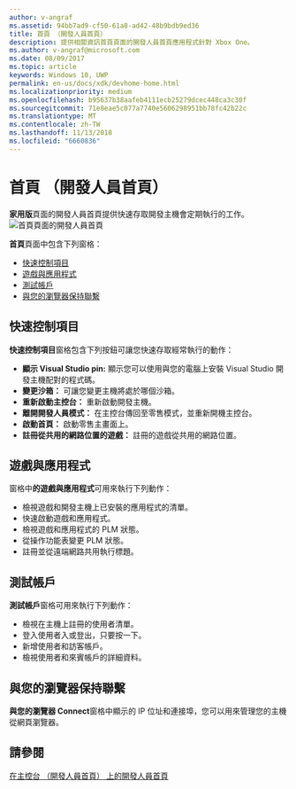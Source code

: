 ```yaml
---
author: v-angraf
ms.assetid: 94bb7ad9-cf50-61a8-ad42-48b9bdb9ed36
title: 首頁 （開發人員首頁）
description: 提供相關資訊首頁頁面的開發人員首頁應用程式針對 Xbox One。
ms.author: v-angraf@microsoft.com
ms.date: 08/09/2017
ms.topic: article
keywords: Windows 10, UWP
permalink: en-us/docs/xdk/devhome-home.html
ms.localizationpriority: medium
ms.openlocfilehash: b95637b38aafeb4111ecb25279dcec448ca3c30f
ms.sourcegitcommit: 71e8eae5c077a7740e5606298951bb78fc42b22c
ms.translationtype: MT
ms.contentlocale: zh-TW
ms.lasthandoff: 11/13/2018
ms.locfileid: "6660836"
---
```

# <a name="home-page-dev-home"></a>首頁 （開發人員首頁）
   
  
**家用版**頁面的開發人員首頁提供快速存取開發主機會定期執行的工作。   
 ![首頁頁面的開發人員首頁](images/devhome_home.png)   
  
**首頁**頁面中包含下列窗格：   
 
   *  [快速控制項目](#ID4EEB)  
   *  [遊戲與應用程式](#ID4EPC)  
   *  [測試帳戶](#ID4EQD)  
   *  [與您的瀏覽器保持聯繫](#ID4EFE)  

 
<a id="ID4EEB"></a>

   

## <a name="quick-actions"></a>快速控制項目  
   
  
**快速控制項目**窗格包含下列按鈕可讓您快速存取經常執行的動作：   
 
   *  **顯示 Visual Studio pin:** 顯示您可以使用與您的電腦上安裝 Visual Studio 開發主機配對的程式碼。   
   *  **變更沙箱：** 可讓您變更主機將處於哪個沙箱。   
   *  **重新啟動主控台：** 重新啟動開發主機。   
   *  **離開開發人員模式：** 在主控台傳回至零售模式，並重新開機主控台。   
   *  **啟動首頁：** 啟動零售主畫面上。   
   *  **註冊從共用的網路位置的遊戲：** 註冊的遊戲從共用的網路位置。   

  
<a id="ID4EPC"></a>

   

## <a name="games--apps"></a>遊戲與應用程式   
   
  
窗格中**的遊戲與應用程式**可用來執行下列動作：   
 
   *  檢視遊戲和開發主機上已安裝的應用程式的清單。  
   *  快速啟動遊戲和應用程式。  
   *  檢視遊戲和應用程式的 PLM 狀態。  
   *  從操作功能表變更 PLM 狀態。  
   *  註冊並從遠端網路共用執行標題。

  
<a id="ID4EQD"></a>

   

## <a name="test-accounts"></a>測試帳戶  
   
  
**測試帳戶**窗格可用來執行下列動作：   
 
   *  檢視在主機上註冊的使用者清單。  
   *  登入使用者入或登出，只要按一下。  
   *  新增使用者和訪客帳戶。  
   *  檢視使用者和來賓帳戶的詳細資料。  

  
<a id="ID4EFE"></a>

   

## <a name="connect-with-your-browser"></a>與您的瀏覽器保持聯繫  
   
  
**與您的瀏覽器 Connect**窗格中顯示的 IP 位址和連接埠，您可以用來管理您的主機從網頁瀏覽器。   
  
<a id="ID4EPE"></a>

   

## <a name="see-also"></a>請參閱  
 [在主控台 （開發人員首頁） 上的開發人員首頁](dev-home.md)

  